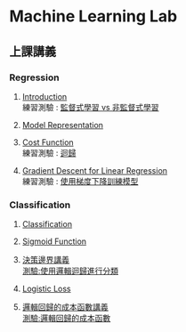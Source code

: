 # Machine Learning Lab

## **上課講義**

### **Regression**
1. [Introduction](https://colab.research.google.com/github/mz038197/Machine-Learning/blob/main/lab/teacher/notebooks/Introduction.ipynb)<br>
練習測驗 : [監督式學習 vs 非監督式學習](https://quizzes.vanscoding.com/quiz/EINTP6)

2. [Model Representation](https://colab.research.google.com/github/mz038197/Machine-Learning/blob/main/lab/teacher/notebooks/Model%20Representation.ipynb)

3. [Cost Function](https://colab.research.google.com/github/mz038197/Machine-Learning/blob/main/lab/teacher/notebooks/Cost%20Function.ipynb)<br>
練習測驗 : [迴歸](https://quizzes.vanscoding.com/quiz/16YITA)

4. [Gradient Descent for Linear Regression](https://colab.research.google.com/github/mz038197/Machine-Learning/blob/main/lab/teacher/notebooks/Gradient%20Descent%20for%20Linear%20Regression.ipynb)<br>
練習測驗 : [使用梯度下降訓練模型](https://quizzes.vanscoding.com/quiz/F263LV)

### **Classification**
1. [Classification](https://colab.research.google.com/github/mz038197/Machine-Learning/blob/main/lab/teacher/Classification/Classification.ipynb)

2. [Sigmoid Function](https://colab.research.google.com/github/mz038197/Machine-Learning/blob/main/lab/teacher/Classification/Sigmoid_Function.ipynb)

3. [決策邊界講義](https://colab.research.google.com/github/mz038197/Machine-Learning/blob/main/lab/teacher/Classification/Decision_Boundary.ipynb)<br>
[測驗:使用邏輯迴歸進行分類](https://quizzes.vanscoding.com/quiz/9INCST)

4. [Logistic Loss](https://colab.research.google.com/github/mz038197/Machine-Learning/blob/main/lab/teacher/Classification/Logistic_Loss.ipynb)

5. [邏輯回歸的成本函數講義](https://colab.research.google.com/github/mz038197/Machine-Learning/blob/main/lab/teacher/Classification/Cost_Function_for_Logistic_Regression.ipynb)<br>
[測驗:邏輯回歸的成本函數](https://quizzes.vanscoding.com/quiz/LZDF1G)